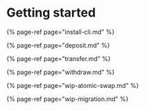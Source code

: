 # Getting started

{% page-ref page="install-cli.md" %}

{% page-ref page="deposit.md" %}

{% page-ref page="transfer.md" %}

{% page-ref page="withdraw.md" %}

{% page-ref page="wip-atomic-swap.md" %}

{% page-ref page="wip-migration.md" %}



